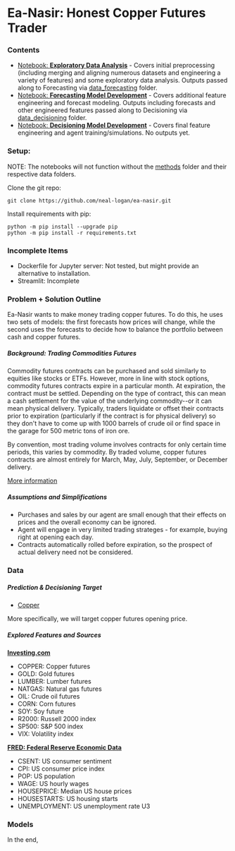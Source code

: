 # Ea-Nasir: Honest Copper Futures Trader

### Contents

- [Notebook: **Exploratory Data Analysis**](01_eda_data_prep.ipynb) - Covers initial preprocessing (including merging and aligning numerous datasets and engineering a variety of features) and some exploratory data analysis.  Outputs passed along to Forecasting via [data_forecasting](/data_forecasting/) folder.
- [Notebook: **Forecasting Model Development**](02_forecasting.ipynb) - Covers additional feature engineering and forecast modeling.  Outputs including forecasts and other engineered features passed along to Decisioning via [data_decisioning](/data_decisioning/) folder.
- [Notebook: **Decisioning Model Development**](03_decisioning.ipynb) - Covers final feature engineering and agent training/simulations.  No outputs yet.

### Setup:

NOTE:  The notebooks will not function without the [methods](/methods/) folder and their respective data folders.

Clone the git repo:

```bash/cmd
git clone https://github.com/neal-logan/ea-nasir.git
```

Install requirements with pip:

```bash/cmd
python -m pip install --upgrade pip
python -m pip install -r requirements.txt
```

### Incomplete Items

- Dockerfile for Jupyter server: Not tested, but might provide an alternative to installation.
- Streamlit: Incomplete

### Problem + Solution Outline

Ea-Nasir wants to make money trading copper futures.  To do this, he uses two sets of models: the first forecasts how prices will change, while the second uses the forecasts to decide how to balance the portfolio between cash and copper futures.

##### Background: Trading Commodities Futures

Commodity futures contracts can be purchased and sold similarly to equities like stocks or ETFs.  However, more in line with stock options, commodity futures contracts expire in a particular month.  At expiration, the contract must be settled.  Depending on the type of contract, this can mean a cash settlement for the value of the underlying commodity--or it can mean physical delivery.  Typically, traders liquidate or offset their contracts prior to expiration (particularly if the contract is for physical delivery) so they don't have to come up with 1000 barrels of crude oil or find space in the garage for 500 metric tons of iron ore.

By convention, most trading volume involves contracts for only certain time periods, this varies by commodity.  By traded volume, copper futures contracts are almost entirely for March, May, July, September, or December delivery.

[More information](https://www.cmegroup.com/education/courses/introduction-to-futures/understanding-futures-expiration-contract-roll.html)

##### Assumptions and Simplifications

- Purchases and sales by our agent are small enough that their effects on prices and the overall economy can be ignored.
- Agent will engage in very limited trading strateges - for example, buying right at opening each day.
- Contracts automatically rolled before expiration, so the prospect of actual delivery need not be considered.

### Data

##### Prediction & Decisioning Target

- [Copper](https://www.cmegroup.com/education/articles-and-reports/copper-financial-futures-faq.html)

More specifically, we will target copper futures opening price.

##### Explored Features and Sources

[**Investing.com**](https://www.investing.com/)
- COPPER: Copper futures
- GOLD: Gold futures
- LUMBER: Lumber futures
- NATGAS: Natural gas futures
- OIL: Crude oil futures
- CORN: Corn futures
- SOY: Soy future
- R2000: Russell 2000 index
- SP500: S&P 500 index
- VIX: Volatility index

[**FRED: Federal Reserve Economic Data**](https://fred.stlouisfed.org/)
- CSENT: US consumer sentiment
- CPI: US consumer price index
- POP: US population
- WAGE: US hourly wages
- HOUSEPRICE: Median US house prices
- HOUSESTARTS:  US housing starts
- UNEMPLOYMENT: US unemployment rate U3

### Models

In the end, 

